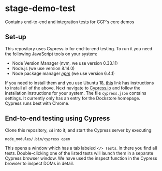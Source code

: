 # stage-demo-test
Contains end-to-end and integration tests for CGP's core demos

## Set-up
This repository uses Cypress.io for end-to-end testing. To run it you need the following JavaScript tools on your system:
* Node Version Manager (nvm, we use version 0.33.11)
* Node.js (we use version 8.14.0)
* Node package manager [_npm_](https://www.npmjs.com/) (we use version 6.4.1)

If you need to install them and you use Ubuntu 18, [this](https://linuxize.com/post/how-to-install-node-js-on-ubuntu-18.04/) link has instructions to install all of the above. Next navigate to [Cypress.io](https://docs.cypress.io/guides/getting-started/installing-cypress.html#System-requirements) and follow the installation instructions for your system. The file `cypress.json` contains settings. It currently only has an entry for the Dockstore homepage. Cypress runs best with Chrome.

## End-to-end testing using Cypress

Clone this repository, `cd` into it, and start the Cypress server by executing
```bash
node_modules/.bin/cypress open
```
This opens a window which has a tab labeled `</> Tests`. In there you find all tests. Double-clicking one of the listed tests will launch them in a separate Cypress browser window. We have used the inspect function in the Cypress browser to inspect DOMs in detail.

